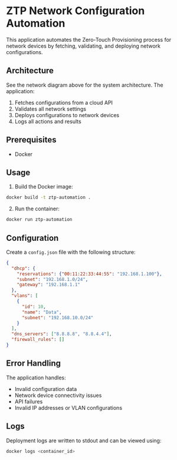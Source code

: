 # ZTP Network Configuration Automation

This application automates the Zero-Touch Provisioning process for network devices by fetching, validating, and deploying network configurations.

## Architecture

See the network diagram above for the system architecture. The application:
1. Fetches configurations from a cloud API
2. Validates all network settings
3. Deploys configurations to network devices
4. Logs all actions and results

## Prerequisites

- Docker

## Usage

1. Build the Docker image:
```bash
docker build -t ztp-automation .
```

2. Run the container:
```bash
docker run ztp-automation
```

## Configuration

Create a `config.json` file with the following structure:
```json
{
  "dhcp": {
    "reservations": {"00:11:22:33:44:55": "192.168.1.100"},
    "subnet": "192.168.1.0/24",
    "gateway": "192.168.1.1"
  },
  "vlans": [
    {
      "id": 10,
      "name": "Data",
      "subnet": "192.168.10.0/24"
    }
  ],
  "dns_servers": ["8.8.8.8", "8.8.4.4"],
  "firewall_rules": []
}
```

## Error Handling

The application handles:
- Invalid configuration data
- Network device connectivity issues
- API failures
- Invalid IP addresses or VLAN configurations

## Logs

Deployment logs are written to stdout and can be viewed using:
```bash
docker logs <container_id>
```
